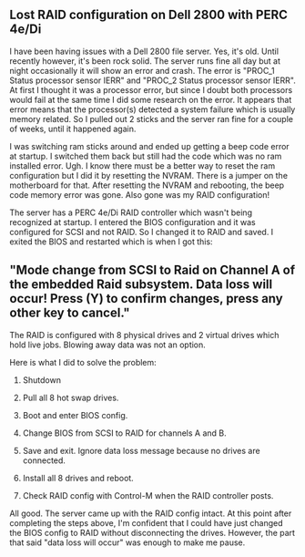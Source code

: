 ## Lost RAID configuration on Dell 2800 with PERC 4e/Di

I have been having issues with a Dell 2800 file server.  Yes, it's old.  Until recently however, it's been rock solid. The server runs fine all day but at night occasionally it will show an error and crash.  The error is "PROC_1 Status processor sensor IERR" and "PROC_2 Status processor sensor IERR".  At first I thought it was a processor error, but since I doubt both processors would fail at the same time I did some research on the error.  It appears that error means that the processor(s) detected a system failure which is usually memory related.  So I pulled out 2 sticks and the server ran fine for a couple of weeks, until it happened again.

I was switching ram sticks around and ended up getting a beep code error at startup.  I switched them back but still had the code which was no ram installed error. Ugh.  I know there must be a better way to reset the ram configuration but I did it by resetting the NVRAM.  There is a jumper on the motherboard for that.  After resetting the NVRAM and rebooting, the beep code memory error was gone.  Also gone was my RAID configuration!

The server has a PERC 4e/Di RAID controller which wasn't being recognized at startup.  I entered the BIOS configuration and it was configured for SCSI and not RAID.  So I changed it to RAID and saved.  I exited the BIOS and restarted which is when I got this:

## "Mode change from SCSI to Raid on Channel A of the embedded Raid subsystem.  Data loss will occur!  Press (Y) to confirm changes, press any other key to cancel."

The RAID is configured with 8 physical drives and 2 virtual drives which hold live jobs.  Blowing away data was not an option.

Here is what I did to solve the problem:

1. Shutdown

2. Pull all 8 hot swap drives.

3. Boot and enter BIOS config.

4. Change BIOS from SCSI to RAID for channels A and B.

5. Save and exit. Ignore data loss message because no drives are connected.

6. Install all 8 drives and reboot.

7. Check RAID config with Control-M when the RAID controller posts.


All good. The server came up with the RAID config intact.  At this point after completing the steps above, I'm confident that I could have just changed the BIOS config to RAID without disconnecting the drives. However, the part that said "data loss will occur" was enough to make me pause.

